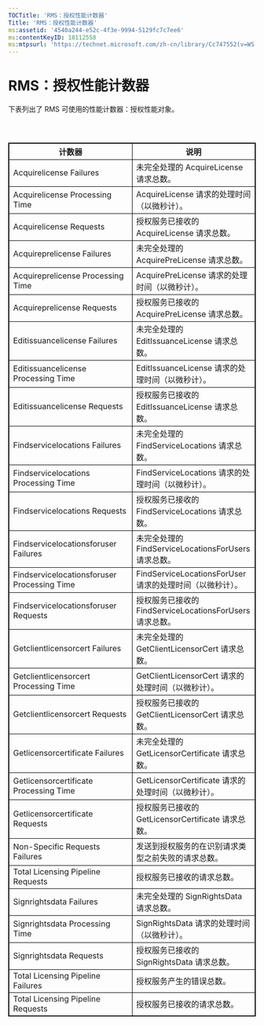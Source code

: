 ```yaml
---
TOCTitle: 'RMS：授权性能计数器'
Title: 'RMS：授权性能计数器'
ms:assetid: '4540a244-e52c-4f3e-9994-5129fc7c7ee6'
ms:contentKeyID: 18112558
ms:mtpsurl: 'https://technet.microsoft.com/zh-cn/library/Cc747552(v=WS.10)'
---
```


RMS：授权性能计数器
===================

下表列出了 RMS 可使用的性能计数器：授权性能对象。

###  

 
<table style="border:1px solid black;">
<colgroup>
<col width="50%" />
<col width="50%" />
</colgroup>
<thead>
<tr class="header">
<th style="border:1px solid black;" >计数器</th>
<th style="border:1px solid black;" >说明</th>
</tr>
</thead>
<tbody>
<tr class="odd">
<td style="border:1px solid black;">Acquirelicense Failures</td>
<td style="border:1px solid black;">未完全处理的 AcquireLicense 请求总数。</td>
</tr>
<tr class="even">
<td style="border:1px solid black;">Acquirelicense Processing Time</td>
<td style="border:1px solid black;">AcquireLicense 请求的处理时间（以微秒计）。</td>
</tr>
<tr class="odd">
<td style="border:1px solid black;">Acquirelicense Requests</td>
<td style="border:1px solid black;">授权服务已接收的 AcquireLicense 请求总数。</td>
</tr>
<tr class="even">
<td style="border:1px solid black;">Acquireprelicense Failures</td>
<td style="border:1px solid black;">未完全处理的 AcquirePreLicense 请求总数。</td>
</tr>
<tr class="odd">
<td style="border:1px solid black;">Acquireprelicense Processing Time</td>
<td style="border:1px solid black;">AcquirePreLicense 请求的处理时间（以微秒计）。</td>
</tr>
<tr class="even">
<td style="border:1px solid black;">Acquireprelicense Requests</td>
<td style="border:1px solid black;">授权服务已接收的 AcquirePreLicense 请求总数。</td>
</tr>
<tr class="odd">
<td style="border:1px solid black;">Editissuancelicense Failures</td>
<td style="border:1px solid black;">未完全处理的 EditIssuanceLicense 请求总数。</td>
</tr>
<tr class="even">
<td style="border:1px solid black;">Editissuancelicense Processing Time</td>
<td style="border:1px solid black;">EditIssuanceLicense 请求的处理时间（以微秒计）。</td>
</tr>
<tr class="odd">
<td style="border:1px solid black;">Editissuancelicense Requests</td>
<td style="border:1px solid black;">授权服务已接收的 EditIssuanceLicense 请求总数。</td>
</tr>
<tr class="even">
<td style="border:1px solid black;">Findservicelocations Failures</td>
<td style="border:1px solid black;">未完全处理的 FindServiceLocations 请求总数。</td>
</tr>
<tr class="odd">
<td style="border:1px solid black;">Findservicelocations Processing Time</td>
<td style="border:1px solid black;">FindServiceLocations 请求的处理时间（以微秒计）。</td>
</tr>
<tr class="even">
<td style="border:1px solid black;">Findservicelocations Requests</td>
<td style="border:1px solid black;">授权服务已接收的 FindServiceLocations 请求总数。</td>
</tr>
<tr class="odd">
<td style="border:1px solid black;">Findservicelocationsforuser Failures</td>
<td style="border:1px solid black;">未完全处理的 FindServiceLocationsForUsers 请求总数。</td>
</tr>
<tr class="even">
<td style="border:1px solid black;">Findservicelocationsforuser Processing Time</td>
<td style="border:1px solid black;">FindServiceLocationsForUser 请求的处理时间（以微秒计）。</td>
</tr>
<tr class="odd">
<td style="border:1px solid black;">Findservicelocationsforuser Requests</td>
<td style="border:1px solid black;">授权服务已接收的 FindServiceLocationsForUsers 请求总数。</td>
</tr>
<tr class="even">
<td style="border:1px solid black;">Getclientlicensorcert Failures</td>
<td style="border:1px solid black;">未完全处理的 GetClientLicensorCert 请求总数。</td>
</tr>
<tr class="odd">
<td style="border:1px solid black;">Getclientlicensorcert Processing Time</td>
<td style="border:1px solid black;">GetClientLicensorCert 请求的处理时间（以微秒计）。</td>
</tr>
<tr class="even">
<td style="border:1px solid black;">Getclientlicensorcert Requests</td>
<td style="border:1px solid black;">授权服务已接收的 GetClientLicensorCert 请求总数。</td>
</tr>
<tr class="odd">
<td style="border:1px solid black;">Getlicensorcertificate Failures</td>
<td style="border:1px solid black;">未完全处理的 GetLicensorCertificate 请求总数。</td>
</tr>
<tr class="even">
<td style="border:1px solid black;">Getlicensorcertificate Processing Time</td>
<td style="border:1px solid black;">GetLicensorCertificate 请求的处理时间（以微秒计）。</td>
</tr>
<tr class="odd">
<td style="border:1px solid black;">Getlicensorcertificate Requests</td>
<td style="border:1px solid black;">授权服务已接收的 GetLicensorCertificate 请求总数。</td>
</tr>
<tr class="even">
<td style="border:1px solid black;">Non-Specific Requests Failures</td>
<td style="border:1px solid black;">发送到授权服务的在识别请求类型之前失败的请求总数。</td>
</tr>
<tr class="odd">
<td style="border:1px solid black;">Total Licensing Pipeline Requests</td>
<td style="border:1px solid black;">授权服务已接收的请求总数。</td>
</tr>
<tr class="even">
<td style="border:1px solid black;">Signrightsdata Failures</td>
<td style="border:1px solid black;">未完全处理的 SignRightsData 请求总数。</td>
</tr>
<tr class="odd">
<td style="border:1px solid black;">Signrightsdata Processing Time</td>
<td style="border:1px solid black;">SignRightsData 请求的处理时间（以微秒计）。</td>
</tr>
<tr class="even">
<td style="border:1px solid black;">Signrightsdata Requests</td>
<td style="border:1px solid black;">授权服务已接收的 SignRightsData 请求总数。</td>
</tr>
<tr class="odd">
<td style="border:1px solid black;">Total Licensing Pipeline Failures</td>
<td style="border:1px solid black;">授权服务产生的错误总数。</td>
</tr>
<tr class="even">
<td style="border:1px solid black;">Total Licensing Pipeline Requests</td>
<td style="border:1px solid black;">授权服务已接收的请求总数。</td>
</tr>
</tbody>
</table>
